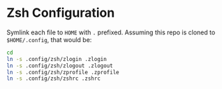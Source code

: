 # Zsh Configuration

Symlink each file to `HOME` with `.` prefixed.
Assuming this repo is cloned to `$HOME/.config`, that would be:
```sh
cd
ln -s .config/zsh/zlogin .zlogin
ln -s .config/zsh/zlogout .zlogout
ln -s .config/zsh/zprofile .zprofile
ln -s .config/zsh/zshrc .zshrc
```
